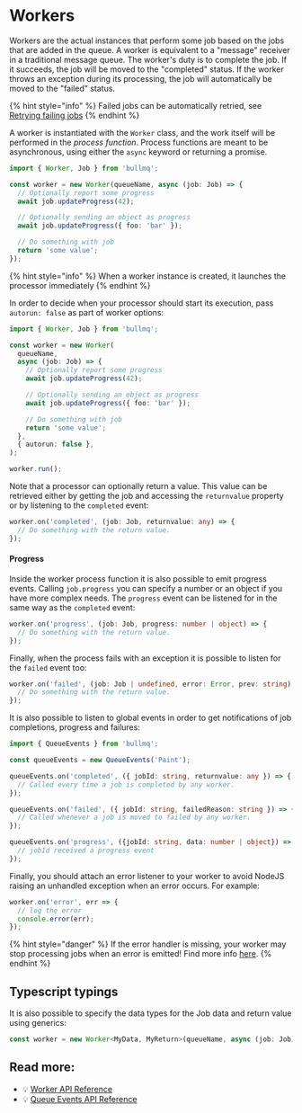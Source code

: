 # Workers

Workers are the actual instances that perform some job based on the jobs that are added in the queue. A worker is equivalent to a "message" receiver in a traditional message queue. The worker's duty is to complete the job. If it succeeds, the job will be moved to the "completed" status. If the worker throws an exception during its processing, the job will automatically be moved to the "failed" status.

{% hint style="info" %}
Failed jobs can be automatically retried, see [Retrying failing jobs](../retrying-failing-jobs.md)
{% endhint %}

A worker is instantiated with the `Worker` class, and the work itself will be performed in the _process function_. Process functions are meant to be asynchronous, using either the `async` keyword or returning a promise.

```typescript
import { Worker, Job } from 'bullmq';

const worker = new Worker(queueName, async (job: Job) => {
  // Optionally report some progress
  await job.updateProgress(42);

  // Optionally sending an object as progress
  await job.updateProgress({ foo: 'bar' });

  // Do something with job
  return 'some value';
});
```

{% hint style="info" %}
When a worker instance is created, it launches the processor immediately
{% endhint %}

In order to decide when your processor should start its execution, pass `autorun: false` as part of worker options:

```typescript
import { Worker, Job } from 'bullmq';

const worker = new Worker(
  queueName,
  async (job: Job) => {
    // Optionally report some progress
    await job.updateProgress(42);

    // Optionally sending an object as progress
    await job.updateProgress({ foo: 'bar' });

    // Do something with job
    return 'some value';
  },
  { autorun: false },
);

worker.run();
```

Note that a processor can optionally return a value. This value can be retrieved either by getting the job and accessing the `returnvalue` property or by listening to the `completed` event:

```typescript
worker.on('completed', (job: Job, returnvalue: any) => {
  // Do something with the return value.
});
```

#### Progress

Inside the worker process function it is also possible to emit progress events. Calling `job.progress` you can specify a number or an object if you have more complex needs. The `progress` event can be listened for in the same way as the `completed` event:

```typescript
worker.on('progress', (job: Job, progress: number | object) => {
  // Do something with the return value.
});
```

Finally, when the process fails with an exception it is possible to listen for the `failed` event too:

```typescript
worker.on('failed', (job: Job | undefined, error: Error, prev: string) => {
  // Do something with the return value.
});
```

It is also possible to listen to global events in order to get notifications of job completions, progress and failures:

```typescript
import { QueueEvents } from 'bullmq';

const queueEvents = new QueueEvents('Paint');

queueEvents.on('completed', ({ jobId: string, returnvalue: any }) => {
  // Called every time a job is completed by any worker.
});

queueEvents.on('failed', ({ jobId: string, failedReason: string }) => {
  // Called whenever a job is moved to failed by any worker.
});

queueEvents.on('progress', ({jobId: string, data: number | object}) => {
  // jobId received a progress event
});
```

Finally, you should attach an error listener to your worker to avoid NodeJS raising an unhandled exception when an error occurs. For example:

```typescript
worker.on('error', err => {
  // log the error
  console.error(err);
});
```

{% hint style="danger" %}
If the error handler is missing, your worker may stop processing jobs when an error is emitted! Find more info [here](https://nodejs.org/api/events.html#events_error_events).
{% endhint %}

## Typescript typings

It is also possible to specify the data types for the Job data and return value using generics:

```typescript
const worker = new Worker<MyData, MyReturn>(queueName, async (job: Job) => {});
```

## Read more:

- 💡 [Worker API Reference](https://api.docs.bullmq.io/classes/v5.Worker.html)
- 💡 [Queue Events API Reference](https://api.docs.bullmq.io/classes/v5.QueueEvents.html)
